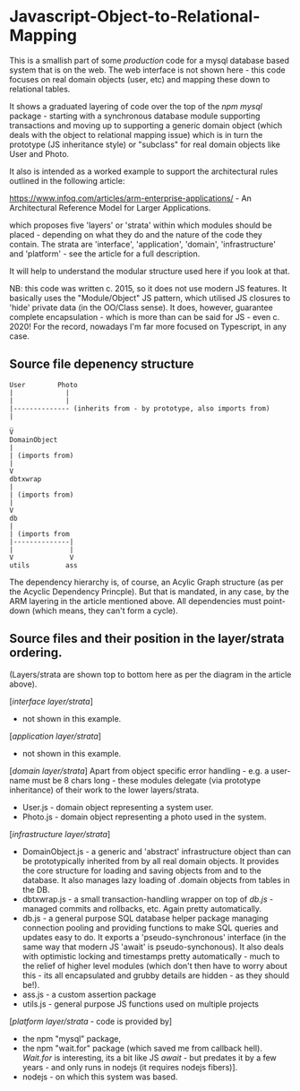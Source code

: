 # Javascript-Object-to-Relational-Mapping

This is a smallish part of some *production* code for a mysql database based system that is on the web. The web interface is not shown here - this code focuses 
on real domain objects (user, etc) and mapping these down to relational tables.

It shows a graduated layering of code over the top of the *npm mysql* package - starting with a synchronous database module supporting transactions and 
moving up to supporting a generic domain object (which deals with the object to relational mapping issue) which is in turn the prototype (JS inheritance style) 
or "subclass" for real domain objects like User and Photo.

It also is intended as a worked example to support the architectural rules outlined in the following article: 

https://www.infoq.com/articles/arm-enterprise-applications/ - An Architectural Reference Model for Larger Applications.

which proposes five 'layers' or 'strata' within which modules should be placed - depending on what they do and the nature of the code they contain. The strata are 'interface', 'application', 'domain', 'infrastructure' and 'platform' - see the article for a full description.

It will help to understand the modular structure used here if you look at that.

NB: this code was written c. 2015, so it does not use modern JS features. It basically uses the "Module/Object" JS pattern, which utilised JS closures to 'hide' private data (in the OO/Class sense). It does, however, guarantee complete encapsulation - which is more than can be said for JS - even c. 2020! For the record, nowadays I'm far more focused on Typescript, in any case.

## Source file depenency structure
```
User        Photo
|             |
|             | 
|-------------- (inherits from - by prototype, also imports from)
|
_
V
DomainObject
|
| (imports from)
|
V
dbtxwrap
|
| (imports from)
|
V
db
|
| (imports from
|--------------|
|              |
V              V
utils         ass
```
The dependency hierarchy is, of course, an Acylic Graph structure (as per the Acyclic Dependency Princple). But that is mandated, in any case, by the ARM layering in the article mentioned above. All dependencies must point-down (which means, they can't form a cycle).

## Source files and their position in the layer/strata ordering.
(Layers/strata are shown top to bottom here as per the diagram in the article above).

[*interface layer/strata*]
* not shown in this example.

[*application layer/strata*]
* not shown in this example.

[*domain layer/strata*]
Apart from object specific error handling - e.g. a user-name must be 8 chars long - these modules delegate (via prototype inheritance) of their work to the lower layers/strata.
* User.js - domain object representing a system user.
* Photo.js - domain object representing a photo used in the system.

[*infrastructure layer/strata*]
* DomainObject.js - a generic and 'abstract' infrastructure object than can be prototypically inherited from by all real domain objects. It provides the core structure for loading and saving objects from and to the database. It also manages lazy loading of .domain objects from tables in the DB.
* dbtxwrap.js - a small transaction-handling wrapper on top of *db.js* - managed commits and rollbacks, etc. Again pretty automatically.
* db.js - a general purpose SQL database helper package managing connection pooling and providing functions to make SQL queries and updates easy to do. It exports a 'pseudo-synchronous' interface (in the same way that modern JS 'await' is pseudo-synchonous). It also deals with optimistic locking and timestamps pretty automatically - much to the relief of higher level modules (which don't then have to worry about this - its all encapsulated and grubby details are hidden - as they should be!).
* ass.js - a custom assertion package
* utils.js - general purpose JS functions used on multiple projects

[*platform layer/strata* - code is provided by]
* the npm "mysql" package,
* the npm "wait.for" package (which saved me from callback hell). *Wait.for* is interesting, its a bit like JS *await* - but predates it by a few years - and only runs in nodejs (it requires nodejs fibers)].
* nodejs - on which this system was based.
